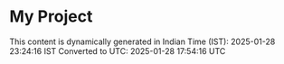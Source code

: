 # My Project

This content is dynamically generated in Indian Time (IST): 2025-01-28 23:24:16 IST
Converted to UTC: 2025-01-28 17:54:16 UTC
